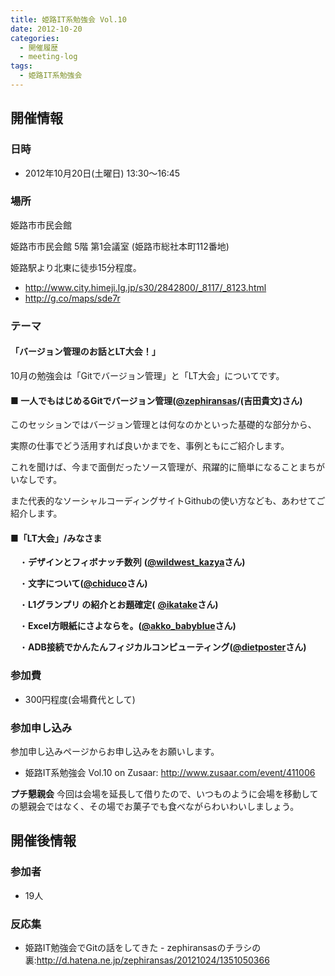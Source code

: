 ```yaml
---
title: 姫路IT系勉強会 Vol.10
date: 2012-10-20
categories:
  - 開催履歴
  - meeting-log
tags:
  - 姫路IT系勉強会
---
```


## 開催情報

### 日時

- 2012年10月20日(土曜日) 13:30～16:45

### 場所

姫路市市民会館

姫路市市民会館 5階 第1会議室 (姫路市総社本町112番地)

姫路駅より北東に徒歩15分程度。

- <http://www.city.himeji.lg.jp/s30/2842800/_8117/_8123.html>
- <http://g.co/maps/sde7r>

### テーマ

#### 「バージョン管理のお話とLT大会！」

10月の勉強会は「Gitでバージョン管理」と「LT大会」についてです。

#### ■ **一人でもはじめるGitでバージョン管理([@zephiransas](http://twitter.com/zephiransas)/(吉田貴文)さん)**

このセッションではバージョン管理とは何なのかといった基礎的な部分から、

実際の仕事でどう活用すれば良いかまでを、事例ともにご紹介します。

これを聞けば、今まで面倒だったソース管理が、飛躍的に簡単になることまちがいなしです。

また代表的なソーシャルコーディングサイトGithubの使い方なども、あわせてご紹介します。

#### ■「LT大会」/みなさま

　・**デザインとフィボナッチ数列** **([@wildwest\_kazya](http://twitter.com/wildwest_kazya)さん)**

　・**文字について([@chiduco](http://twitter.com/chiduco)さん)**

　・**L1グランプリ の紹介とお題確定(** [**@ikatake**](http://twitter.com/ikatake)**さん)**

　・**Excel方眼紙にさよならを。([@akko\_babyblue](http://twitter.com/akko_babyblue)さん)**

　・**ADB接続でかんたんフィジカルコンピューティング([@dietposter](http://twitter.com/dietposter)さん)**

### 参加費

- 300円程度(会場費代として)

### 参加申し込み

参加申し込みページからお申し込みをお願いします。

- 姫路IT系勉強会 Vol.10 on Zusaar: <http://www.zusaar.com/event/411006>

**プチ懇親会**
今回は会場を延長して借りたので、いつものように会場を移動しての懇親会ではなく、その場でお菓子でも食べながらわいわいしましょう。

## 開催後情報

### 参加者

- 19人

### 反応集

- 姫路IT勉強会でGitの話をしてきた - zephiransasのチラシの裏:<http://d.hatena.ne.jp/zephiransas/20121024/1351050366>
